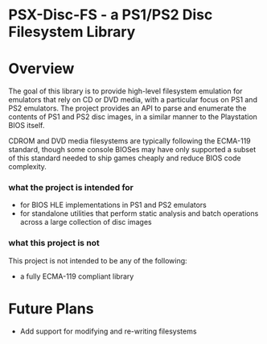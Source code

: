 # PSX-Disc-FS - a PS1/PS2 Disc Filesystem Library

# Overview

The goal of this library is to provide high-level filesystem emulation for emulators that
rely on CD or DVD media, with a particular focus on PS1 and PS2 emulators. The project
provides an API to parse and enumerate the contents of PS1 and PS2 disc images, in a
similar manner to the Playstation BIOS itself.

CDROM and DVD media filesystems are typically following the ECMA-119 standard, though
some console BIOSes may have only supported a subset of this standard needed to ship
games cheaply and reduce BIOS code complexity.

### what the project is intended for

 - for BIOS HLE implementations in PS1 and PS2 emulators
 - for standalone utilities that perform static analysis and batch operations across
   a large collection of disc images

### what this project is not

This project is not intended to be any of the following:
 - a fully ECMA-119 compliant library

# Future Plans

 - Add support for modifying and re-writing filesystems